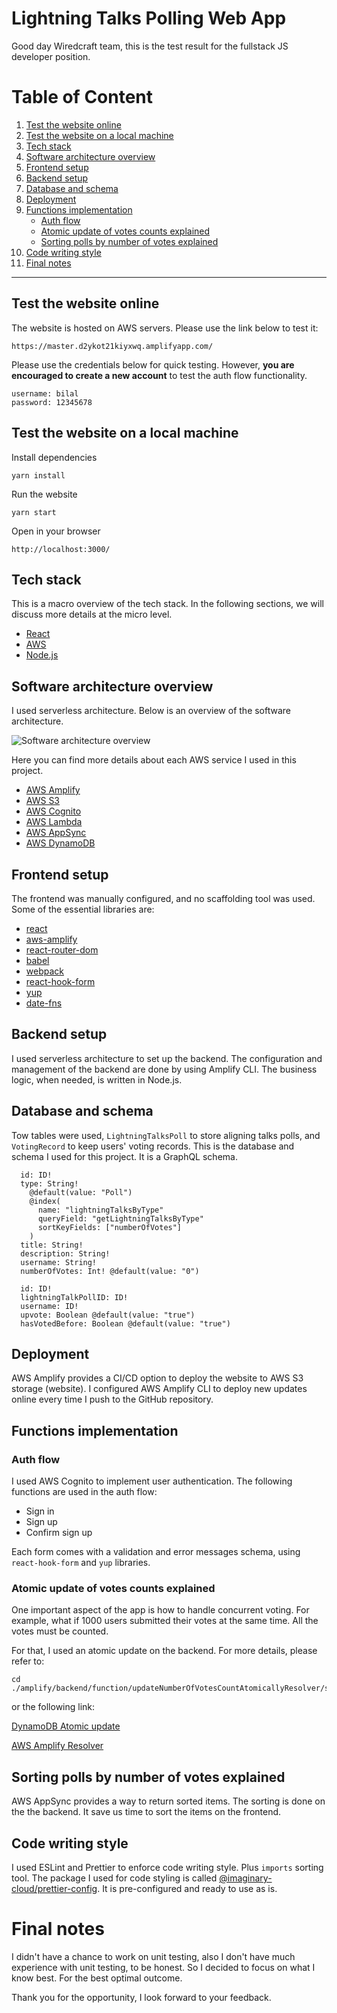 # Lightning Talks Polling Web App

Good day Wiredcraft team, this is the test result for the fullstack JS developer position.

# Table of Content

1. [Test the website online](#test-the-website-online)
2. [Test the website on a local machine](#test-the-website-on-a-local-machine)
3. [Tech stack](#tech-stack)
4. [Software architecture overview](#software-architecture-overview)
5. [Frontend setup](#frontend-setup)
6. [Backend setup](#backend-setup)
7. [Database and schema](#database-and-schema)
8. [Deployment](#deployment)
9. [Functions implementation](#functions-implementation)
   - [Auth flow](#auth-flow)
   - [Atomic update of votes counts explained](#atomic-update-of-votes-counts-explained)
   - [Sorting polls by number of votes explained](#sorting-polls-by-number-of-votes-explained)
10. [Code writing style](#code-writing-style)
11. [Final notes](#final-notes)

___

## Test the website online

The website is hosted on AWS servers. Please use the link below to test it:

```
https://master.d2ykot21kiyxwq.amplifyapp.com/
```

Please use the credentials below for quick testing. However, **you are encouraged to create a new account** to test the auth flow functionality.

```
username: bilal
password: 12345678
```

## Test the website on a local machine

Install dependencies

```
yarn install
```

Run the website

```
yarn start
```

Open in your browser

```
http://localhost:3000/
```

## Tech stack

This is a macro overview of the tech stack. In the following sections, we will discuss more details at the micro level.

- [React](https://reactjs.org/)
- [AWS](https://aws.amazon.com/)
- [Node.js](https://nodejs.dev/)

## Software architecture overview

I used serverless architecture. Below is an overview of the software architecture.

![Software architecture overview](https://bilal-cloud.s3.ap-northeast-1.amazonaws.com/assets/software-architecture-overview.jpg)

Here you can find more details about each AWS service I used in this project.

- [AWS Amplify](https://docs.amplify.aws/)
- [AWS S3](https://aws.amazon.com/s3/)
- [AWS Cognito](https://aws.amazon.com/cognito/)
- [AWS Lambda](https://aws.amazon.com/lambda/)
- [AWS AppSync](https://aws.amazon.com/appsync/)
- [AWS DynamoDB](https://aws.amazon.com/dynamodb/)

## Frontend setup

The frontend was manually configured, and no scaffolding tool was used. Some of the essential libraries are:

- [react](https://reactjs.org/)
- [aws-amplify](https://docs.amplify.aws/)
- [react-router-dom](https://reactrouter.com/)
- [babel](https://babeljs.io/)
- [webpack](https://webpack.js.org/)
- [react-hook-form](https://react-hook-form.com/)
- [yup](https://github.com/jquense/yup)
- [date-fns](https://date-fns.org/)

## Backend setup

I used serverless architecture to set up the backend. The configuration and management of the backend are done by using Amplify CLI. The business logic, when needed, is written in Node.js.

## Database and schema

Tow tables were used, `LightningTalksPoll` to store aligning talks polls, and `VotingRecord` to keep users' voting records. This is the database and schema I used for this project. It is a GraphQL schema.

```
  id: ID!
  type: String!
    @default(value: "Poll")
    @index(
      name: "lightningTalksByType"
      queryField: "getLightningTalksByType"
      sortKeyFields: ["numberOfVotes"]
    )
  title: String!
  description: String!
  username: String!
  numberOfVotes: Int! @default(value: "0")
```

```
  id: ID!
  lightningTalkPollID: ID!
  username: ID!
  upvote: Boolean @default(value: "true")
  hasVotedBefore: Boolean @default(value: "true")
```

## Deployment

AWS Amplify provides a CI/CD option to deploy the website to AWS S3 storage (website). I configured AWS Amplify CLI to deploy new updates online every time I push to the GitHub repository.

## Functions implementation

### Auth flow

I used AWS Cognito to implement user authentication. The following functions are used in the auth flow:

- Sign in
- Sign up
- Confirm sign up

Each form comes with a validation and error messages schema, using `react-hook-form` and `yup` libraries.

### Atomic update of votes counts explained

One important aspect of the app is how to handle concurrent voting. For example, what if 1000 users submitted their votes at the same time. All the votes must be counted.

For that, I used an atomic update on the backend. For more details, please refer to:

```
cd ./amplify/backend/function/updateNumberOfVotesCountAtomicallyResolver/src/index.js
```

or the following link:

[DynamoDB Atomic update](https://docs.aws.amazon.com/amazondynamodb/latest/developerguide/WorkingWithItems.html)

[AWS Amplify Resolver](https://docs.amplify.aws/cli-legacy/graphql-transformer/resolvers/)

## Sorting polls by number of votes explained

AWS AppSync provides a way to return sorted items. The sorting is done on the the backend. It save us time to sort the items on the frontend.

## Code writing style

I used ESLint and Prettier to enforce code writing style. Plus `imports` sorting tool. The package I used for code styling is called [@imaginary-cloud/prettier-config](https://www.npmjs.com/package/@imaginary-cloud/prettier-config). It is pre-configured and ready to use as is.

# Final notes

I didn't have a chance to work on unit testing, also I don't have much experience with unit testing, to be honest. So I decided to focus on what I know best. For the best optimal outcome.

Thank you for the opportunity, I look forward to your feedback.
